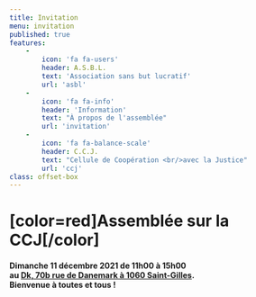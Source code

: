 ```yaml
---
title: Invitation
menu: invitation
published: true
features:
    -
        icon: 'fa fa-users'
        header: A.S.B.L.
        text: 'Association sans but lucratif'
        url: 'asbl'
    -
        icon: 'fa fa-info'
        header: 'Information'
        text: "À propos de l'assemblée"
        url: 'invitation'
    -
        icon: 'fa fa-balance-scale'
        header: C.C.J.
        text: "Cellule de Coopération <br/>avec la Justice"
        url: 'ccj'
class: offset-box
---
```


# [color=red]Assemblée sur la CCJ[/color]

#### Dimanche 11 décembre 2021 de 11h00 à 15h00 </br> au [Dk, 70b rue de Danemark à 1060 Saint-Gilles](https://www.openstreetmap.org/node/6789715631). <br/>Bienvenue à toutes et tous !